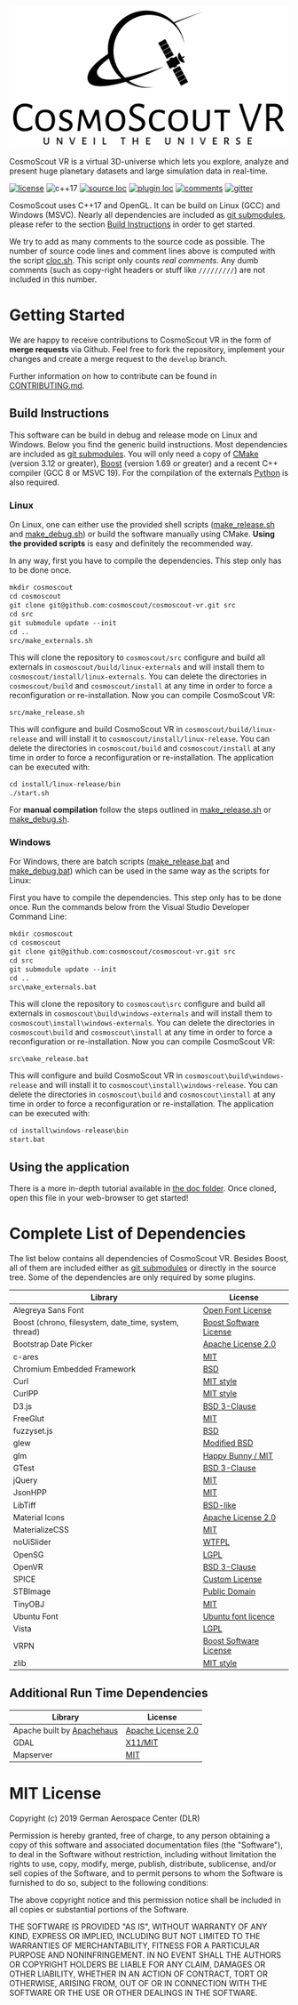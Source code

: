 <p align="center"> 
  <img src ="resources/logo/large.svg" />
</p>

CosmoScout VR is a virtual 3D-universe which lets you explore, analyze and present huge planetary datasets and large simulation data in real-time.

[![license](https://img.shields.io/badge/license-MIT-blue.svg)](LICENSE)
![c++17](https://img.shields.io/badge/C++-17-orange.svg)
[![source loc](https://img.shields.io/badge/source_loc-9.4k-green.svg)](cloc.sh)
[![plugin loc](https://img.shields.io/badge/plugin_loc-12.7k-green.svg)](cloc.sh)
[![comments](https://img.shields.io/badge/comments-2.6k-yellow.svg)](cloc.sh)
[![gitter](https://badges.gitter.im/cosmoscout/cosmoscout.svg)](https://gitter.im/cosmoscout/community)

CosmoScout uses C++17 and OpenGL. It can be build on Linux (GCC) and Windows (MSVC). Nearly all dependencies are included as [git submodules](externals), please refer to the section [Build Instructions](#build-instructions) in order to get started.

We try to add as many comments to the source code as possible. The number of source code lines and comment lines above is computed with the script [cloc.sh](cloc.sh). This script only counts *real comments*. Any dumb comments (such as copy-right headers or stuff like `/////////`) are not included in this number.

# Getting Started

We are happy to receive contributions to CosmoScout VR in the form of **merge requests** via Github. Feel free to fork the repository, implement your changes and create a merge request to the `develop` branch.

Further information on how to contribute can be found in [CONTRIBUTING.md](CONTRIBUTING.md).

## Build Instructions

This software can be build in debug and release mode on Linux and Windows. Below you find the generic build instructions. Most dependencies are included as [git submodules](externals). You will only need a copy of [CMake](https://cmake.org/) (version 3.12 or greater), [Boost](https://www.boost.org/) (version 1.69 or greater) and a recent C++ compiler (GCC 8 or MSVC 19). For the compilation of the externals [Python](https://www.python.org/) is also required.

### Linux

On Linux, one can either use the provided shell scripts ([make_release.sh](make_release.sh) and [make_debug.sh](make_debug.sh)) or build the software manually using CMake. **Using the provided scripts** is easy and definitely the recommended way.

In any way, first you have to compile the dependencies. This step only has to be done once.

```shell
mkdir cosmoscout
cd cosmoscout
git clone git@github.com:cosmoscout/cosmoscout-vr.git src
cd src
git submodule update --init
cd ..
src/make_externals.sh
```

This will clone the repository to `cosmoscout/src` configure and build all externals in `cosmoscout/build/linux-externals` and will install them to `cosmoscout/install/linux-externals`. You can delete the directories in `cosmoscout/build` and `cosmoscout/install` at any time in order to force a reconfiguration or re-installation. Now you can compile CosmoScout VR:

```shell
src/make_release.sh
```

This will configure and build CosmoScout VR in `cosmoscout/build/linux-release` and will install it to `cosmoscout/install/linux-release`. You can delete the directories in `cosmoscout/build` and `cosmoscout/install` at any time in order to force a reconfiguration or re-installation. The application can be executed with:

```shell
cd install/linux-release/bin
./start.sh
```

For **manual compilation** follow the steps outlined in [make_release.sh](make_release.sh) or [make_debug.sh](make_debug.sh).

### Windows

For Windows, there are batch scripts ([make_release.bat](make_release.bat) and [make_debug.bat](make_debug.bat)) which can be used in the same way as the scripts for Linux:

First you have to compile the dependencies. This step only has to be done once. Run the commands below from the Visual Studio Developer Command Line:

```batch
mkdir cosmoscout
cd cosmoscout
git clone git@github.com:cosmoscout/cosmoscout-vr.git src
cd src
git submodule update --init
cd ..
src\make_externals.bat
```

This will clone the repository to `cosmoscout\src` configure and build all externals in `cosmoscout\build\windows-externals` and will install them to `cosmoscout\install\windows-externals`. You can delete the directories in `cosmoscout\build` and `cosmoscout\install` at any time in order to force a reconfiguration or re-installation. Now you can compile CosmoScout VR:

```batch
src\make_release.bat
```

This will configure and build CosmoScout VR in `cosmoscout\build\windows-release` and will install it to `cosmoscout\install\windows-release`. You can delete the directories in `cosmoscout\build` and `cosmoscout\install` at any time in order to force a reconfiguration or re-installation. The application can be executed with:

```batch
cd install\windows-release\bin
start.bat
```

## Using the application

There is a more in-depth tutorial available in [the doc folder](doc/intro.html). Once cloned, open this file in your web-browser to get started!


# Complete List of Dependencies

The list below contains all dependencies of CosmoScout VR. Besides Boost, all of them are included either as [git submodules](externals) or directly in the source tree. Some of the dependencies are only required by some plugins.

| Library | License |
|---|---|
| Alegreya Sans Font | [Open Font License ](https://fonts.google.com/specimen/Alegreya+Sans) |
| Boost (chrono, filesystem, date_time, system, thread) | [Boost Software License](http://www.boost.org/LICENSE_1_0.txt) |
| Bootstrap Date Picker | [Apache License 2.0](https://github.com/uxsolutions/bootstrap-datepicker/blob/master/LICENSE) |
| c-ares | [MIT](https://c-ares.haxx.se/license.html) |
| Chromium Embedded Framework | [BSD](https://bitbucket.org/chromiumembedded/cef/raw/a5a5e7ff08129f4122437dfdbba93d2a746c5c59/LICENSE.txt) |
| Curl | [MIT style](https://curl.haxx.se/legal/licmix.html) |
| CurlPP | [MIT style](https://github.com/jpbarrette/curlpp/blob/master/doc/LICENSE) |
| D3.js | [BSD 3-Clause](https://github.com/d3/d3/blob/master/LICENSE) |
| FreeGlut | [MIT](https://sourceforge.net/p/freeglut/code/HEAD/tree/trunk/freeglut/freeglut/COPYING) |
| fuzzyset.js | [BSD](https://github.com/Glench/fuzzyset.js) |
| glew | [Modified BSD](http://glew.sourceforge.net/glew.txt) |
| glm | [Happy Bunny / MIT](https://glm.g-truc.net/copying.txt) |
| GTest | [BSD 3-Clause](https://github.com/google/googletest/blob/master/googletest/LICENSE) |
| jQuery | [MIT](https://jquery.org/license/) |
| JsonHPP | [MIT](https://github.com/nlohmann/json/blob/develop/LICENSE.MIT) |
| LibTiff | [BSD-like](http://www.libtiff.org/misc.html) |
| Material Icons | [Apache License 2.0](https://github.com/google/material-design-icons/blob/master/LICENSE) |
| MaterializeCSS | [MIT](https://github.com/Dogfalo/materialize/blob/master/LICENSE) |
| noUiSlider | [WTFPL](http://www.wtfpl.net/about/) |
| OpenSG | [LGPL](https://sourceforge.net/p/opensg/code/ci/master/tree/COPYING) |
| OpenVR | [BSD 3-Clause](https://github.com/ValveSoftware/openvr/blob/master/LICENSE) |
| SPICE | [Custom License](https://naif.jpl.nasa.gov/naif/rules.html) |
| STBImage | [Public Domain](https://github.com/nothings/stb/blob/master/docs/why_public_domain.md) |
| TinyOBJ | [MIT](https://github.com/syoyo/tinyobjloader/blob/master/LICENSE) |
| Ubuntu Font | [Ubuntu font licence](https://www.ubuntu.com/legal/terms-and-policies/font-licence) |
| Vista | [LGPL](https://sourceforge.net/projects/vistavrtoolkit/) |
| VRPN | [Boost Software License](https://github.com/vrpn/vrpn/wiki/License) |
| zlib | [MIT style](https://zlib.net/zlib_license.html) |

## Additional Run Time Dependencies

| Library | License |
|---|---|
| Apache built by [Apachehaus](https://www.apachehaus.com/cgi-bin/download.plx) | [Apache License 2.0](https://www.apache.org/licenses/) |
| GDAL | [X11/MIT](https://trac.osgeo.org/gdal/wiki/FAQGeneral#WhatlicensedoesGDALOGRuse) |
| Mapserver | [MIT](http://mapserver.org/copyright.html) |

# MIT License

Copyright (c) 2019 German Aerospace Center (DLR)

Permission is hereby granted, free of charge, to any person obtaining a copy
of this software and associated documentation files (the "Software"), to deal
in the Software without restriction, including without limitation the rights
to use, copy, modify, merge, publish, distribute, sublicense, and/or sell
copies of the Software, and to permit persons to whom the Software is
furnished to do so, subject to the following conditions:

The above copyright notice and this permission notice shall be included in all
copies or substantial portions of the Software.

THE SOFTWARE IS PROVIDED "AS IS", WITHOUT WARRANTY OF ANY KIND, EXPRESS OR
IMPLIED, INCLUDING BUT NOT LIMITED TO THE WARRANTIES OF MERCHANTABILITY,
FITNESS FOR A PARTICULAR PURPOSE AND NONINFRINGEMENT. IN NO EVENT SHALL THE
AUTHORS OR COPYRIGHT HOLDERS BE LIABLE FOR ANY CLAIM, DAMAGES OR OTHER
LIABILITY, WHETHER IN AN ACTION OF CONTRACT, TORT OR OTHERWISE, ARISING FROM,
OUT OF OR IN CONNECTION WITH THE SOFTWARE OR THE USE OR OTHER DEALINGS IN THE
SOFTWARE.
